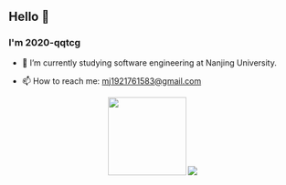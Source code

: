## Hello 👋


### I'm 2020-qqtcg

- 🔭 I’m currently studying software engineering at Nanjing University. 
<!-- - 🌱 I’m currently learning MLsys and -->
<!-- - 👯 I’m looking to collaborate on ... -->
<!-- - 🤔 I’m looking for help with ... -->
<!-- - 💬 Ask me about ... -->
- 📫 How to reach me: mj1921761583@gmail.com
<!-- - 😄 Pronouns: ... -->
<!-- - ⚡ Fun fact: ... -->

<center class="half">
    <img height="137px" src="https://github-readme-stats.vercel.app/api?username=2020-qqtcg&theme=buefy&hide_border=true"/> 
    <img src="https://github-readme-stats.vercel.app/api/top-langs/?username=2020-qqtcg&theme=buefy&hide_border=true" /> 
</center>






